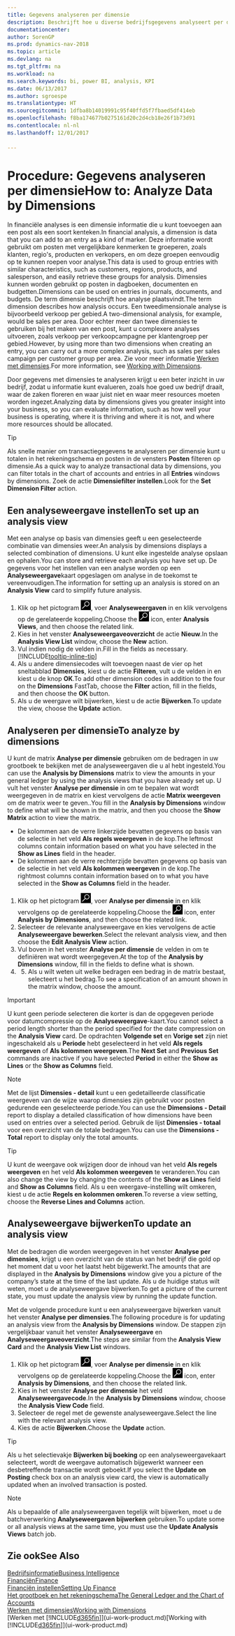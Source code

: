 ```yaml
---
title: Gegevens analyseren per dimensie
description: Beschrijft hoe u diverse bedrijfsgegevens analyseert per dimensie.
documentationcenter: 
author: SorenGP
ms.prod: dynamics-nav-2018
ms.topic: article
ms.devlang: na
ms.tgt_pltfrm: na
ms.workload: na
ms.search.keywords: bi, power BI, analysis, KPI
ms.date: 06/13/2017
ms.author: sgroespe
ms.translationtype: HT
ms.sourcegitcommit: 1dfba8b14019991c95f40ffd5f7fbaed5df414eb
ms.openlocfilehash: f8ba174677b0275161d20c2d4cb18e26f1b73d91
ms.contentlocale: nl-nl
ms.lasthandoff: 12/01/2017

---
```

#  <a name="how-to-analyze-data-by-dimensions"></a><span data-ttu-id="fd184-103">Procedure: Gegevens analyseren per dimensie</span><span class="sxs-lookup"><span data-stu-id="fd184-103">How to: Analyze Data by Dimensions</span></span>
<span data-ttu-id="fd184-104">In financiële analyses is een dimensie informatie die u kunt toevoegen aan een post als een soort kenteken.</span><span class="sxs-lookup"><span data-stu-id="fd184-104">In financial analysis, a dimension is data that you can add to an entry as a kind of marker.</span></span> <span data-ttu-id="fd184-105">Deze informatie wordt gebruikt om posten met vergelijkbare kenmerken te groeperen, zoals klanten, regio's, producten en verkopers, en om deze groepen eenvoudig op te kunnen roepen voor analyse.</span><span class="sxs-lookup"><span data-stu-id="fd184-105">This data is used to group entries with similar characteristics, such as customers, regions, products, and salesperson, and easily retrieve these groups for analysis.</span></span> <span data-ttu-id="fd184-106">Dimensies kunnen worden gebruikt op posten in dagboeken, documenten en budgetten.</span><span class="sxs-lookup"><span data-stu-id="fd184-106">Dimensions can be used on entries in journals, documents, and budgets.</span></span> <span data-ttu-id="fd184-107">De term dimensie beschrijft hoe analyse plaatsvindt.</span><span class="sxs-lookup"><span data-stu-id="fd184-107">The term dimension describes how analysis occurs.</span></span> <span data-ttu-id="fd184-108">Een tweedimensionale analyse is bijvoorbeeld verkoop per gebied.</span><span class="sxs-lookup"><span data-stu-id="fd184-108">A two-dimensional analysis, for example, would be sales per area.</span></span> <span data-ttu-id="fd184-109">Door echter meer dan twee dimensies te gebruiken bij het maken van een post, kunt u complexere analyses uitvoeren, zoals verkoop per verkoopcampagne per klantengroep per gebied.</span><span class="sxs-lookup"><span data-stu-id="fd184-109">However, by using more than two dimensions when creating an entry, you can carry out a more complex analysis, such as sales per sales campaign per customer group per area.</span></span> <span data-ttu-id="fd184-110">Zie voor meer informatie [Werken met dimensies](finance-dimensions.md).</span><span class="sxs-lookup"><span data-stu-id="fd184-110">For more information, see [Working with Dimensions](finance-dimensions.md).</span></span>

<span data-ttu-id="fd184-111">Door gegevens met dimensies te analyseren krijgt u een beter inzicht in uw bedrijf, zodat u informatie kunt evalueren, zoals hoe goed uw bedrijf draait, waar de zaken floreren en waar juist niet en waar meer resources moeten worden ingezet.</span><span class="sxs-lookup"><span data-stu-id="fd184-111">Analyzing data by dimensions gives you greater insight into your business, so you can evaluate information, such as how well your business is operating, where it is thriving and where it is not, and where more resources should be allocated.</span></span>

> [!TIP]
> <span data-ttu-id="fd184-112">Als snelle manier om transactiegegevens te analyseren per dimensie kunt u totalen in het rekeningschema en posten in de vensters **Posten** filteren op dimensie.</span><span class="sxs-lookup"><span data-stu-id="fd184-112">As a quick way to analyze transactional data by dimensions, you can filter totals in the chart of accounts and entries in all **Entries** windows by dimensions.</span></span> <span data-ttu-id="fd184-113">Zoek de actie **Dimensiefilter instellen**.</span><span class="sxs-lookup"><span data-stu-id="fd184-113">Look for the **Set Dimension Filter** action.</span></span>

## <a name="to-set-up-an-analysis-view"></a><span data-ttu-id="fd184-114">Een analyseweergave instellen</span><span class="sxs-lookup"><span data-stu-id="fd184-114">To set up an analysis view</span></span>  
<span data-ttu-id="fd184-115">Met een analyse op basis van dimensies geeft u een geselecteerde combinatie van dimensies weer.</span><span class="sxs-lookup"><span data-stu-id="fd184-115">An analysis by dimensions displays a selected combination of dimensions.</span></span> <span data-ttu-id="fd184-116">U kunt elke ingestelde analyse opslaan en ophalen.</span><span class="sxs-lookup"><span data-stu-id="fd184-116">You can store and retrieve each analysis you have set up.</span></span> <span data-ttu-id="fd184-117">De gegevens voor het instellen van een analyse worden op een **Analyseweergave**kaart opgeslagen om analyse in de toekomst te vereenvoudigen.</span><span class="sxs-lookup"><span data-stu-id="fd184-117">The information for setting up an analysis is stored on an **Analysis View** card to simplify future analysis.</span></span>  

1. <span data-ttu-id="fd184-118">Klik op het pictogram ![Zoeken naar pagina of rapport](media/ui-search/search_small.png "pictogram Zoeken naar pagina of rapport"), voer **Analyseweergaven** in en klik vervolgens op de gerelateerde koppeling.</span><span class="sxs-lookup"><span data-stu-id="fd184-118">Choose the ![Search for Page or Report](media/ui-search/search_small.png "Search for Page or Report icon") icon, enter **Analysis Views**, and then choose the related link.</span></span>  
2. <span data-ttu-id="fd184-119">Kies in het venster **Analyseweergaveoverzicht** de actie **Nieuw**.</span><span class="sxs-lookup"><span data-stu-id="fd184-119">In the **Analysis View List** window, choose the **New** action.</span></span>
3. <span data-ttu-id="fd184-120">Vul indien nodig de velden in.</span><span class="sxs-lookup"><span data-stu-id="fd184-120">Fill in the fields as necessary.</span></span> [!INCLUDE[tooltip-inline-tip](includes/tooltip-inline-tip_md.md)]
4. <span data-ttu-id="fd184-121">Als u andere dimensiecodes wilt toevoegen naast de vier op het sneltabblad **Dimensies**, kiest u de actie **Filteren**, vult u de velden in en kiest u de knop **OK**.</span><span class="sxs-lookup"><span data-stu-id="fd184-121">To add other dimension codes in addition to the four on the **Dimensions** FastTab, choose the **Filter** action, fill in the fields, and then choose the **OK** button.</span></span>  
5. <span data-ttu-id="fd184-122">Als u de weergave wilt bijwerken, kiest u de actie **Bijwerken**.</span><span class="sxs-lookup"><span data-stu-id="fd184-122">To update the view, choose the **Update** action.</span></span>

## <a name="to-analyze-by-dimensions"></a><span data-ttu-id="fd184-123">Analyseren per dimensie</span><span class="sxs-lookup"><span data-stu-id="fd184-123">To analyze by dimensions</span></span>
<span data-ttu-id="fd184-124">U kunt de matrix **Analyse per dimensie** gebruiken om de bedragen in uw grootboek te bekijken met de analyseweergaven die u al hebt ingesteld.</span><span class="sxs-lookup"><span data-stu-id="fd184-124">You can use the **Analysis by Dimensions** matrix to view the amounts in your general ledger by using the analysis views that you have already set up.</span></span> <span data-ttu-id="fd184-125">U vult het venster **Analyse per dimensie** in om te bepalen wat wordt weergegeven in de matrix en kiest vervolgens de actie **Matrix weergeven** om de matrix weer te geven..</span><span class="sxs-lookup"><span data-stu-id="fd184-125">You fill in the **Analysis by Dimensions** window to define what will be shown in the matrix, and then you choose the **Show Matrix** action to view the matrix.</span></span>  

- <span data-ttu-id="fd184-126">De kolommen aan de verre linkerzijde bevatten gegevens op basis van de selectie in het veld **Als regels weergeven** in de kop.</span><span class="sxs-lookup"><span data-stu-id="fd184-126">The leftmost columns contain information based on what you have selected in the **Show as Lines** field in the header.</span></span>  
- <span data-ttu-id="fd184-127">De kolommen aan de verre rechterzijde bevatten gegevens op basis van de selectie in het veld **Als kolommen weergeven** in de kop.</span><span class="sxs-lookup"><span data-stu-id="fd184-127">The rightmost columns contain information based on to what you have selected in the **Show as Columns** field in the header.</span></span>  

1. <span data-ttu-id="fd184-128">Klik op het pictogram ![Zoeken naar pagina of rapport](media/ui-search/search_small.png "pictogram Zoeken naar pagina of rapport"), voer **Analyse per dimensie** in en klik vervolgens op de gerelateerde koppeling.</span><span class="sxs-lookup"><span data-stu-id="fd184-128">Choose the ![Search for Page or Report](media/ui-search/search_small.png "Search for Page or Report icon") icon, enter **Analysis by Dimensions**, and then choose the related link.</span></span>  
2. <span data-ttu-id="fd184-129">Selecteer de relevante analyseweergave en kies vervolgens de actie **Analyseweergave bewerken**.</span><span class="sxs-lookup"><span data-stu-id="fd184-129">Select the relevant analysis view,  and then choose the **Edit Analysis View** action.</span></span>
3. <span data-ttu-id="fd184-130">Vul boven in het venster **Analyse per dimensie** de velden in om te definiëren wat wordt weergegeven.</span><span class="sxs-lookup"><span data-stu-id="fd184-130">At the top of the **Analysis by Dimensions** window, fill in the fields to define what is shown.</span></span>
4. 5. <span data-ttu-id="fd184-131">Als u wilt weten uit welke bedragen een bedrag in de matrix bestaat, selecteert u het bedrag.</span><span class="sxs-lookup"><span data-stu-id="fd184-131">To see a specification of an amount shown in the matrix window, choose the amount.</span></span>  

> [!IMPORTANT]  
>   <span data-ttu-id="fd184-132">U kunt geen periode selecteren die korter is dan de opgegeven periode voor datumcompressie op de **Analyseweergave**-kaart.</span><span class="sxs-lookup"><span data-stu-id="fd184-132">You cannot select a period length shorter than the period specified for the date compression on the **Analysis View** card.</span></span> <span data-ttu-id="fd184-133">De opdrachten **Volgende set** en **Vorige set** zijn niet ingeschakeld als u **Periode** hebt geselecteerd in het veld **Als regels weergeven** of **Als kolommen weergeven**.</span><span class="sxs-lookup"><span data-stu-id="fd184-133">The **Next Set** and **Previous Set** commands are inactive if you have selected **Period** in either the **Show as Lines** or the **Show as Columns** field.</span></span>  

> [!NOTE]  
>   <span data-ttu-id="fd184-134">Met de lijst **Dimensies - detail** kunt u een gedetailleerde classificatie weergeven van de wijze waarop dimensies zijn gebruikt voor posten gedurende een geselecteerde periode.</span><span class="sxs-lookup"><span data-stu-id="fd184-134">You can use the **Dimensions - Detail** report to display a detailed classification of how dimensions have been used on entries over a selected period.</span></span> <span data-ttu-id="fd184-135">Gebruik de lijst **Dimensies - totaal** voor een overzicht van de totale bedragen.</span><span class="sxs-lookup"><span data-stu-id="fd184-135">You can use the **Dimensions - Total** report to display only the total amounts.</span></span>  

> [!TIP]  
>   <span data-ttu-id="fd184-136">U kunt de weergave ook wijzigen door de inhoud van het veld **Als regels weergeven** en het veld **Als kolommen weergeven** te veranderen.</span><span class="sxs-lookup"><span data-stu-id="fd184-136">You can also change the view by changing the contents of the **Show as Lines** field and **Show as Columns** field.</span></span> <span data-ttu-id="fd184-137">Als u een weergave-instelling wilt omkeren, kiest u de actie **Regels en kolommen omkeren**.</span><span class="sxs-lookup"><span data-stu-id="fd184-137">To reverse a view setting, choose the **Reverse Lines and Columns** action.</span></span>

## <a name="to-update-an-analysis-view"></a><span data-ttu-id="fd184-138">Analyseweergave bijwerken</span><span class="sxs-lookup"><span data-stu-id="fd184-138">To update an analysis view</span></span>  
<span data-ttu-id="fd184-139">Met de bedragen die worden weergegeven in het venster **Analyse per dimensies**, krijgt u een overzicht van de status van het bedrijf die gold op het moment dat u voor het laatst hebt bijgewerkt.</span><span class="sxs-lookup"><span data-stu-id="fd184-139">The amounts that are displayed in the **Analysis by Dimensions** window give you a picture of the company’s state at the time of the last update.</span></span> <span data-ttu-id="fd184-140">Als u de huidige status wilt weten, moet u de analyseweergave bijwerken.</span><span class="sxs-lookup"><span data-stu-id="fd184-140">To get a picture of the current state, you must update the analysis view by running the update function.</span></span>

<span data-ttu-id="fd184-141">Met de volgende procedure kunt u een analyseweergave bijwerken vanuit het venster **Analyse per dimensies**.</span><span class="sxs-lookup"><span data-stu-id="fd184-141">The following procedure is for updating an analysis view from the **Analysis by Dimensions** window.</span></span> <span data-ttu-id="fd184-142">De stappen zijn vergelijkbaar vanuit het venster **Analyseweergave** en **Analyseweergaveoverzicht**.</span><span class="sxs-lookup"><span data-stu-id="fd184-142">The steps are similar from the **Analysis View Card** and the **Analysis View List** windows.</span></span>  

1. <span data-ttu-id="fd184-143">Klik op het pictogram ![Zoeken naar pagina of rapport](media/ui-search/search_small.png "pictogram Zoeken naar pagina of rapport"), voer **Analyse per dimensie** in en klik vervolgens op de gerelateerde koppeling.</span><span class="sxs-lookup"><span data-stu-id="fd184-143">Choose the ![Search for Page or Report](media/ui-search/search_small.png "Search for Page or Report icon") icon, enter **Analysis by Dimensions**, and then choose the related link.</span></span>  
2. <span data-ttu-id="fd184-144">Kies in het venster **Analyse per dimensie** het veld **Analyseweergavecode**.</span><span class="sxs-lookup"><span data-stu-id="fd184-144">In the **Analysis by Dimensions** window, choose the **Analysis View Code** field.</span></span>  
3. <span data-ttu-id="fd184-145">Selecteer de regel met de gewenste analyseweergave.</span><span class="sxs-lookup"><span data-stu-id="fd184-145">Select the line with the relevant analysis view.</span></span>  
4. <span data-ttu-id="fd184-146">Kies de actie **Bijwerken**.</span><span class="sxs-lookup"><span data-stu-id="fd184-146">Choose the **Update** action.</span></span>  

> [!TIP]  
>   <span data-ttu-id="fd184-147">Als u het selectievakje **Bijwerken bij boeking** op een analyseweergavekaart selecteert, wordt de weergave automatisch bijgewerkt wanneer een desbetreffende transactie wordt geboekt.</span><span class="sxs-lookup"><span data-stu-id="fd184-147">If you select the **Update on Posting** check box on an analysis view card, the view is automatically updated when an involved transaction is posted.</span></span>

> [!NOTE]  
>   <span data-ttu-id="fd184-148">Als u bepaalde of alle analyseweergaven tegelijk wilt bijwerken, moet u de batchverwerking **Analyseweergaven bijwerken** gebruiken.</span><span class="sxs-lookup"><span data-stu-id="fd184-148">To update some or all analysis views at the same time, you must use the **Update Analysis Views** batch job.</span></span>  

## <a name="see-also"></a><span data-ttu-id="fd184-149">Zie ook</span><span class="sxs-lookup"><span data-stu-id="fd184-149">See Also</span></span>
[<span data-ttu-id="fd184-150">Bedrijfsinformatie</span><span class="sxs-lookup"><span data-stu-id="fd184-150">Business Intelligence</span></span>](bi.md)  
[<span data-ttu-id="fd184-151">Financiën</span><span class="sxs-lookup"><span data-stu-id="fd184-151">Finance</span></span>](finance.md)  
[<span data-ttu-id="fd184-152">Financiën instellen</span><span class="sxs-lookup"><span data-stu-id="fd184-152">Setting Up Finance</span></span>](finance-setup-finance.md)  
[<span data-ttu-id="fd184-153">Het grootboek en het rekeningschema</span><span class="sxs-lookup"><span data-stu-id="fd184-153">The General Ledger and the Chart of Accounts</span></span>](finance-general-ledger.md)  
[<span data-ttu-id="fd184-154">Werken met dimensies</span><span class="sxs-lookup"><span data-stu-id="fd184-154">Working with Dimensions</span></span>](finance-dimensions.md)  
<span data-ttu-id="fd184-155">[Werken met [!INCLUDE[d365fin](includes/d365fin_md.md)]](ui-work-product.md)</span><span class="sxs-lookup"><span data-stu-id="fd184-155">[Working with [!INCLUDE[d365fin](includes/d365fin_md.md)]](ui-work-product.md)</span></span>  

